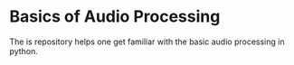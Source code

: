 # Basics of Audio Processing

The is repository helps one get familiar with the basic audio processing in python. 